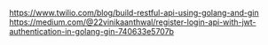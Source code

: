 https://www.twilio.com/blog/build-restful-api-using-golang-and-gin
https://medium.com/@22vinikaanthwal/register-login-api-with-jwt-authentication-in-golang-gin-740633e5707b
